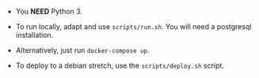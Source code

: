 - You **NEED** Python 3.

- To run locally, adapt and use `scripts/run.sh`. You will need a postgresql
  installation.
- Alternatively, just run `docker-compose up`.

- To deploy to a debian stretch, use the `scripts/deploy.sh` script.
